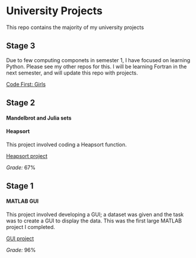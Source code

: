 # University Projects
This repo contains the majority of my university projects

## Stage 3
Due to few computing componets in semester 1, I have focused on learning Python. Please see my other repos for this. I will be learning Fortran in the next semester, and will update this repo with projects.

[Code First: Girls](CFG-Python-Project/main.py)

## Stage  2
#### Mandelbrot and Julia sets




#### Heapsort 
This project involved coding a Heapsort function.

[Heapsort project](Stage-2/heapsort.m)

*Grade:* 67%

## Stage 1 
#### MATLAB GUI 
This project involved developing a GUI; a dataset was given and the task was to create a GUI to display the data. This was the first large MATLAB project I completed. 

[GUI project](xStage-1ChemEng/GUI.m)

*Grade:* 96%
